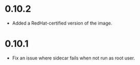 # 0.10.2

- Added a RedHat-certified version of the image.

# 0.10.1

- Fix an issue where sidecar fails when not run as root user.
